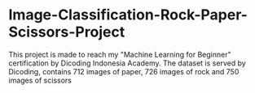# Image-Classification-Rock-Paper-Scissors-Project
This project is made to reach my "Machine Learning for Beginner" certification by Dicoding Indonesia Academy. The dataset is served by Dicoding, contains 712 images of paper, 726 images of rock and 750 images of scissors
